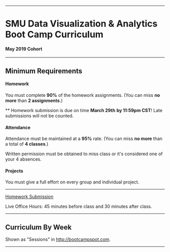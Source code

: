 -----------------------------------------
# SMU Data Visualization & Analytics Boot Camp Curriculum

#### May 2019 Cohort


-----------------------------------------


## Minimum Requirements


#### Homework


You must complete **90%** of the homework assignments. (You can miss **no more** than **2 assignments**.)


** Homework submission is due on time **March 29th** **by 11:59pm CST**! Late submissions will not be counted.



#### Attendance


Attendance must be maintained at a **95%** rate. (You can miss **no more** than a total of **4 classes**.)


Written permission must be obtained to miss class or it's considered one of your 4 absences.


#### Projects


You must give a full effort on every group and individual project.



-----------------------------------------


[Homework Submission](http://bootcampspot.com)


Live Office Hours: 45 minutes before class and 30 minutes after class.


-----------------------------------------
## Curriculum By Week

Shown as "Sessions" in http://bootcampspot.com.


----------
